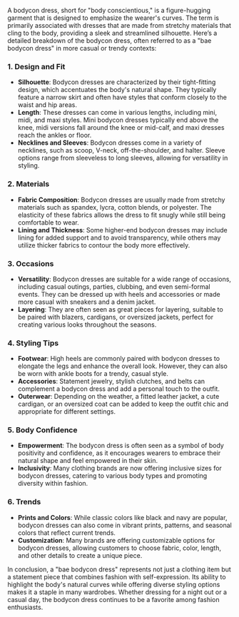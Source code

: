 A bodycon dress, short for "body conscientious," is a figure-hugging garment that is designed to emphasize the wearer's curves. The term is primarily associated with dresses that are made from stretchy materials that cling to the body, providing a sleek and streamlined silhouette. Here’s a detailed breakdown of the bodycon dress, often referred to as a "bae bodycon dress" in more casual or trendy contexts:

### 1. **Design and Fit**
   - **Silhouette**: Bodycon dresses are characterized by their tight-fitting design, which accentuates the body's natural shape. They typically feature a narrow skirt and often have styles that conform closely to the waist and hip areas.
   - **Length**: These dresses can come in various lengths, including mini, midi, and maxi styles. Mini bodycon dresses typically end above the knee, midi versions fall around the knee or mid-calf, and maxi dresses reach the ankles or floor.
   - **Necklines and Sleeves**: Bodycon dresses come in a variety of necklines, such as scoop, V-neck, off-the-shoulder, and halter. Sleeve options range from sleeveless to long sleeves, allowing for versatility in styling.

### 2. **Materials**
   - **Fabric Composition**: Bodycon dresses are usually made from stretchy materials such as spandex, lycra, cotton blends, or polyester. The elasticity of these fabrics allows the dress to fit snugly while still being comfortable to wear.
   - **Lining and Thickness**: Some higher-end bodycon dresses may include lining for added support and to avoid transparency, while others may utilize thicker fabrics to contour the body more effectively.

### 3. **Occasions**
   - **Versatility**: Bodycon dresses are suitable for a wide range of occasions, including casual outings, parties, clubbing, and even semi-formal events. They can be dressed up with heels and accessories or made more casual with sneakers and a denim jacket.
   - **Layering**: They are often seen as great pieces for layering, suitable to be paired with blazers, cardigans, or oversized jackets, perfect for creating various looks throughout the seasons.

### 4. **Styling Tips**
   - **Footwear**: High heels are commonly paired with bodycon dresses to elongate the legs and enhance the overall look. However, they can also be worn with ankle boots for a trendy, casual style.
   - **Accessories**: Statement jewelry, stylish clutches, and belts can complement a bodycon dress and add a personal touch to the outfit.
   - **Outerwear**: Depending on the weather, a fitted leather jacket, a cute cardigan, or an oversized coat can be added to keep the outfit chic and appropriate for different settings.

### 5. **Body Confidence**
   - **Empowerment**: The bodycon dress is often seen as a symbol of body positivity and confidence, as it encourages wearers to embrace their natural shape and feel empowered in their skin.
   - **Inclusivity**: Many clothing brands are now offering inclusive sizes for bodycon dresses, catering to various body types and promoting diversity within fashion.

### 6. **Trends**
   - **Prints and Colors**: While classic colors like black and navy are popular, bodycon dresses can also come in vibrant prints, patterns, and seasonal colors that reflect current trends.
   - **Customization**: Many brands are offering customizable options for bodycon dresses, allowing customers to choose fabric, color, length, and other details to create a unique piece.

In conclusion, a "bae bodycon dress" represents not just a clothing item but a statement piece that combines fashion with self-expression. Its ability to highlight the body's natural curves while offering diverse styling options makes it a staple in many wardrobes. Whether dressing for a night out or a casual day, the bodycon dress continues to be a favorite among fashion enthusiasts.